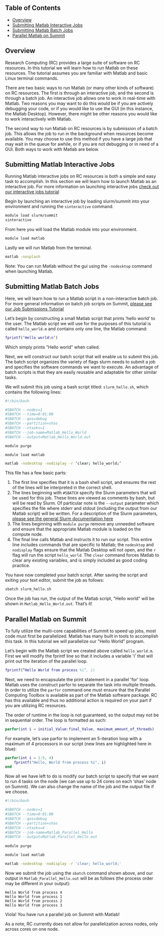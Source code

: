 ## Table of Contents
- [Overview](#overview)
- [Submitting Matlab Interactive Jobs](#submitting-matlab-interactive-jobs)
- [Submitting Matlab Batch Jobs](#submitting-matlab-batch-jobs)
- [Parallel Matlab on Summit](#parallel-matlab-on-summit)

## Overview
Research Computing (RC) provides a large suite of software on RC resources. In this tutorial we will learn how to run Matlab on these resources. The tutorial assumes you are familiar with Matlab and basic Linux terminal commands.

There are two basic ways to run Matlab (or many other kinds of software) on RC resources. The first is through an interactive job, and the second is through a batch job.  An interactive job allows one to work in real-time with Matlab. Two reasons you may want to do this would be if you are actively debugging your code, or if you would like to use the GUI (in this instance, the Matlab Desktop). However, there might be other reasons you would like to work interactively with Matlab.  

The second way to run Matlab on RC resources is by submission of a batch job. This allows the job to run in the background when resources become available. You may choose to use this method if you have a large job that may wait in the queue for awhile, or if you are not debugging or in need of a GUI. Both ways to work with Matlab are below.

## Submitting Matlab Interactive Jobs
Running Matlab interactive jobs on RC resources is both a simple and easy task to accomplish. In this section we will learn how to launch Matlab as an interactive job. For more information on launching interactive jobs [check out our interactive jobs tutorial](Interactive-Jobs)

Begin by launching an interactive job by loading slurm/summit into your environment and running the `sinteractive` command.

```bash
module load slurm/summit
sinteractive 
```

From here you will load the Matlab module into your environment.

```bash
module load matlab
```

Lastly we will run Matlab from the terminal.

```bash
matlab -nosplash
```

Note: You can run Matlab without the gui using the `-nodesktop` command when launching Matlab.

## Submitting Matlab Batch Jobs
Here, we will learn how to run a Matlab script in a non-interactive batch job. For more general information on batch job scripts on Summit, [please see our Job Submissions Tutorial](Job-Submissions)

Let’s begin by constructing a small Matlab script that prints ‘hello world’ to the user.
The Matlab script we will use for the purposes of this tutorial is called `hello_world.m` and contains only one line, the Matlab command:

```matlab
fprintf(‘Hello world\n’)
```

Which simply prints "Hello world" when called.

Next, we will construct our batch script that will enable us to submit this job. The batch script organizes the variety of flags slurm needs to submit a job and specifies the software commands we want to execute. An advantage of batch scripts is that they are easily reusable and adaptable for other similar tasks. 

We will submit this job using a bash script titled: `slurm_hello.sh`, which contains the following lines:

```bash
#!/bin/bash

#SBATCH --nodes=1				
#SBATCH --time=0:01:00			
#SBATCH --qos=debug			
#SBATCH --partition=shas		
#SBATCH --ntasks=1			
#SBATCH --job-name=Matlab_Hello_World		
#SBATCH --output=Matlab_Hello_World.out		 

module purge

module load matlab

matlab -nodesktop -nodisplay -r ‘clear; hello_world;’
```

This file has a few basic parts:

1. The first line specifies that it is a bash shell script, and ensures the rest of the lines will be interpreted in the correct shell.
2. The lines beginning with `#SBATCH` specify the Slurm parameters that will be used for this job. These lines are viewed as comments by bash, but will be read by Slurm.  Of particular note is the `--output` parameter which specifies the file where stderr and stdout (including the output from our Matlab script) will be written. For a description of the Slurm parameters, [please see the general Slurm documentation here](https://slurm.schedmd.com/sbatch.html)
3. The lines beginning with `module purge` remove any unneeded software and ensure that the appropriate Matlab module is loaded on the compute node. 
4. The final line calls Matlab and instructs it to run our script. This entire line includes commands that are specific to Matlab; the `nodesktop` and `nodisplay` flags ensure that the Matlab Desktop will not open, and the `r` flag will run the script `hello_world`. The `clear` command forces Matlab to clear any existing variables, and is simply included as good coding practice.

You have now completed your batch script.  After saving the script and exiting your text editor, submit the job as follows:

```bash
sbatch slurm_hello.sh 
```

Once the job has run, the output of the Matlab script, "Hello world" will be shown in `Matlab_Hello_World.out`. That’s it!  

## Parallel Matlab on Summit
To fully utilize the multi-core capabilities of Summit to speed up jobs, most code must first be parallelized. Matlab has many built in tools to accomplish this task. In this tutorial we will parallelize our "Hello World" program.

Let’s begin with the Matlab script we created above called `hello_world.m`. First we will modify the fprintf line so that it includes a variable 'i' that will print out the iteration of the parallel loop.

```matlab
fprintf(“Hello World from process %i”, i)
```

Next, we need to encapsulate the print statement in a parallel 'for' loop. Matlab uses the construct parfor to separate the task into multiple threads. In order to utilize the `parfor` command one must ensure that the Parallel Computing Toolbox is available as part of the Matlab software package.  RC has this available and thus no additional action is required on your part if you are utilizing RC resources.  

The order of runtime in the loop is not guaranteed, so the output may not be in sequential order. The loop is formatted as such:
```matlab
parfor(int i = initial_Value:final_Value, maximum_amount_of_threads)
```
For example, let’s use parfor to implement an 5-iteration loop with a maximum of 4 processors in our script (new lines are highlighted here in blue):

```matlab
parfor(int i = 1:5, 4)
	fprintf("Hello, World from process %i", i)
end
```

Now all we have left to do is modify our batch script to specify that we want to run 4 tasks on the node (we can use up to 24 cores on each ‘shas’ node on Summit). We can also change the name of the job and the output file if we choose. 

```bash
#!/bin/bash

#SBATCH --nodes=1				
#SBATCH --time=0:01:00			
#SBATCH --qos=debug			
#SBATCH --partition=shas		
#SBATCH --ntasks=4			
#SBATCH --job-name=Matlab_Parallel_Hello		
#SBATCH --output=Matlab_Parallel_Hello.out		
 
module purge

module load matlab

matlab -nodesktop -nodisplay -r 'clear; hello_world;'
```

Now we submit the job using the `sbatch` command shown above, and our output in `Matlab_Parallel_Hello.out` will be as follows (the process order may be different in your output): 

```
Hello World from process 4
Hello World from process 1
Hello World from process 2
Hello World from process 3
```

Viola! You have run a parallel job on Summit with Matlab!

As a note, RC currently does not allow for parallelization across nodes, only across cores on one node.